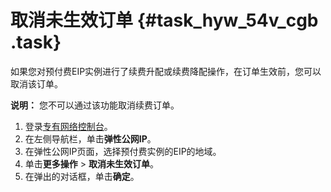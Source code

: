 # 取消未生效订单 {#task_hyw_54v_cgb .task}

如果您对预付费EIP实例进行了续费升配或续费降配操作，在订单生效前，您可以取消该订单。

**说明：** 您不可以通过该功能取消续费订单。

1.  登录[专有网络控制台](https://vpcnext.console.aliyun.com)。 
2.  在左侧导航栏，单击**弹性公网IP**。 
3.  在弹性公网IP页面，选择预付费实例的EIP的地域。 
4.  单击**更多操作** \> **取消未生效订单**。 
5.  在弹出的对话框，单击**确定**。 

